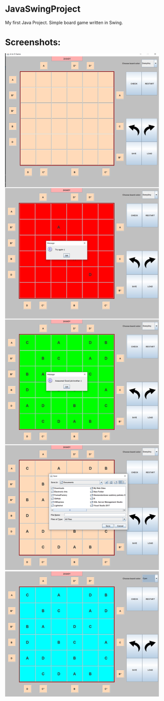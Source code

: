 # JavaSwingProject
My first Java Project. Simple board game written in Swing.
# Screenshots:
![](https://raw.githubusercontent.com/pawel25pitucha/JavaSwingProject/master/ProjectJava/screen1.png)
![](https://raw.githubusercontent.com/pawel25pitucha/JavaSwingProject/master/ProjectJava/screen2.png)
![](https://raw.githubusercontent.com/pawel25pitucha/JavaSwingProject/master/ProjectJava/screen3.png)
![](https://raw.githubusercontent.com/pawel25pitucha/JavaSwingProject/master/ProjectJava/screen4.png)
![](https://raw.githubusercontent.com/pawel25pitucha/JavaSwingProject/master/ProjectJava/screen5.png)
